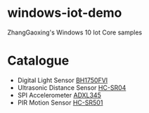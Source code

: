 # windows-iot-demo
ZhangGaoxing's Windows 10 Iot Core samples

# Catalogue
* Digital Light Sensor [BH1750FVI](https://github.com/ZhangGaoxing/windows-iot-demo/tree/master/BH1750FVIDemo)
* Ultrasonic Distance Sensor [HC-SR04](https://github.com/ZhangGaoxing/windows-iot-demo/tree/master/HC_SR04Demo)
* SPI Accelerometer [ADXL345](https://github.com/ZhangGaoxing/windows-iot-demo/tree/master/ADXL345Demo)
* PIR Motion Sensor [HC-SR501](https://github.com/ZhangGaoxing/windows-iot-demo/tree/master/HC_SR501Demo)
